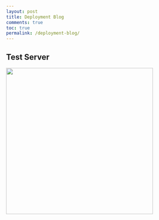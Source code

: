 ```yaml
---
layout: post
title: Deployment Blog
comments: true
toc: true
permalink: /deployment-blog/
---
```


<h2> Test Server </h2>

<img src="/Bailey-GitHub-Playground//images/me.jpg" height="400"> 
